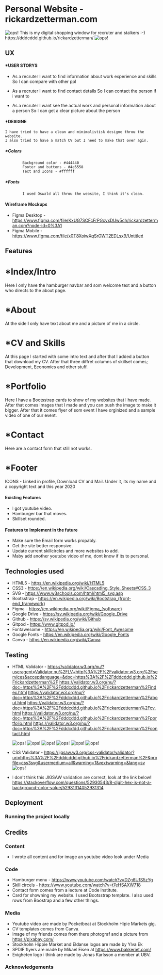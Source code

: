# **Personal Website - rickardzetterman.com**
<img src="asset/image/responsive.png" alt="ops!">
This is my digital shopping window for recruter and stalkers :-) 
https://dddcddd.github.io/rickardzetterman/
<img src="asset/image/loggaC.jpg" alt="ops!">

## **UX**

#### *USER STORYS

*   As a recruter 
    I want to find information about work experience and skills 
    So I can compare with other ppl 

*   As a recruter 
    I want to find contact details 
    So I can contact the person if i want to

*   As a recruter 
    I want see the actual work and personal information about a person
    So I can get a clear picture about the person

#### *DESIGNE 
    I have tried to have a clean and minimalistisk designe throu the website. 
    I also tried to have a match CV but I need to make that over agin.
##### *Colors 
            Background color - #444440
            Footer and buttons - #4e5558
            Text and Icons - #ffffff
##### *Fonts   
            I used Oswald all throu the website, I think it's clean.


#### **Wireframe Mockups**
* Figma Desktop - https://www.figma.com/file/KxUG7SCFcFrPGcvxDUw5ch/rickardzetterman.com?node-id=0%3A1
* Figma Mobile - https://www.figma.com/file/x0T8XoiwXqSrOWT2EDLsx9/Untitled


## **Features**

# *Index/Intro 
Here I only have the hamburger navbar and som welcome text and a button who directs to the about page.

# *About 
At the side I only have text about me and a picture of me in a circle. 

# *CV and Skills 
At this page I started with some intro text and after that I added a button that download my CV.
After that three diffret columns of skillset comes; Development, Economics and other stuff.

# *Portfolio
Here I have a Bootsstrap cards to show of my websites that I have made. After that comes images that I made and you can push the image to make it bigger.
After that it comes flyer of som event I have orginized and a sample video of one of our event.

# *Contact 
Here are a contact form that still not works.

# *Footer 
ICONS - Linked in profile, Download CV and Mail. 
Under it, its my name and a copyright text and this year 2020

#### **Existing Features**
* I got youtube video. 
* Hamburger bar that moves.
* Skillset rounded.


#### **Features to Implement in the future**
* Make sure the Email form works propably. 
* Get the site better responsive. 
* Update current skillcircles and more websites to add.
* Maby add another youtube video of me, dont know if its to personal.

## **Technologies used**
* HTML5  - https://en.wikipedia.org/wiki/HTML5
* CSS3  - https://en.wikipedia.org/wiki/Cascading_Style_Sheets#CSS_3
* SVG  - https://www.w3schools.com/html/html5_svg.asp
* Bootsstrap - https://en.wikipedia.org/wiki/Bootstrap_(front-end_framework)
* Figma - https://en.wikipedia.org/wiki/Figma_(software)
* Google Drive - https://sv.wikipedia.org/wiki/Google_Drive
* Github - https://sv.wikipedia.org/wiki/Github
* Gitpod - https://www.gitpod.io/
* Fontawesome - https://en.wikipedia.org/wiki/Font_Awesome
* Google Fonts - https://en.wikipedia.org/wiki/Google_Fonts
* Canva - https://en.wikipedia.org/wiki/Canva


## **Testing**

* HTML Validator - https://validator.w3.org/nu/?useragent=Validator.nu%2FLV+http%3A%2F%2Fvalidator.w3.org%2Fservices&acceptlanguage=&doc=https%3A%2F%2Fdddcddd.github.io%2Frickardzetterman%2F
                    https://validator.w3.org/nu/?doc=https%3A%2F%2Fdddcddd.github.io%2Frickardzetterman%2Findex.html
                    https://validator.w3.org/nu/?doc=https%3A%2F%2Fdddcddd.github.io%2Frickardzetterman%2Fabout.html
                    https://validator.w3.org/nu/?doc=https%3A%2F%2Fdddcddd.github.io%2Frickardzetterman%2Fcv.html
                    https://validator.w3.org/nu/?doc=https%3A%2F%2Fdddcddd.github.io%2Frickardzetterman%2Fportfolio.html
                    https://validator.w3.org/nu/?doc=https%3A%2F%2Fdddcddd.github.io%2Frickardzetterman%2Fcontact.html

    <img src="asset/image/rz.png" alt="ops!">
    <img src="asset/image/rz_about.png" alt="ops!">
    <img src="asset/image/rz_contact.png" alt="ops!">
    <img src="asset/image/rz_cv.png" alt="ops!">
    <img src="asset/image/rz_index.png" alt="ops!">
    <img src="asset/image/rz_portfolio.png" alt="ops!">

* CSS Validator - https://jigsaw.w3.org/css-validator/validator?uri=https%3A%2F%2Fdddcddd.github.io%2Frickardzetterman%2F&profile=css3svg&usermedium=all&warning=1&vextwarning=&lang=sv
                   <img src="asset/image/jigsaw.png" alt="ops!">
* I don't think this JIGSAW validation are correct, look at the link below!
https://stackoverflow.com/questions/52930543/8-digit-hex-is-not-a-background-color-value/52931314#52931314


## **Deployment**


### **Running the project locally**


## **Credits**

### **Content**
* I wrote all content and for image an youtube video look under Media 

### **Code**
* Hamburger menu - https://www.youtube.com/watch?v=DZg6UfS5zYg
* Skill circels - https://www.youtube.com/watch?v=t7eHSAXW718
* Contact form comes from a lecture at Code Institute.
* Card for showning my website. I used Bootsstrap template. I also used rows from Boostrap and a few other things. 

### **Media**
* Youtube video are made by Pocketbeat at Stockholm Hipie Markets gig.
* CV templates comes from Canva.
* Image of my friends comes from there photograf and a picture from https://pixabay.com/
* Stockholm Hippie Market and Eldanse logos are made by Ylva Ek
* SPDIF flyers are made by Mikael Eisen at https://www.bakkeriet.com/
* Evigheten logo i think are made by Jonas Karlsson a member at UBV. 

### **Acknowledgements**

